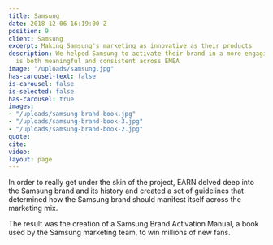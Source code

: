 ```yaml
---
title: Samsung
date: 2018-12-06 16:19:00 Z
position: 9
client: Samsung
excerpt: Making Samsung's marketing as innovative as their products
description: We helped Samsung to activate their brand in a more engaging way that
  is both meaningful and consistent across EMEA
image: "/uploads/samsung.jpg"
has-carousel-text: false
is-carousel: false
is-selected: false
has-carousel: true
images:
- "/uploads/samsung-brand-book.jpg"
- "/uploads/samsung-brand-book-3.jpg"
- "/uploads/samsung-brand-book-2.jpg"
quote: 
cite: 
video: 
layout: page
---
```


In order to really get under the skin of the project, EARN delved deep into the Samsung brand and its history and created a set of guidelines that determined how the Samsung brand should manifest itself across the marketing mix.

The result was the creation of a Samsung Brand Activation Manual, a book used by the Samsung marketing team, to win millions of new fans.